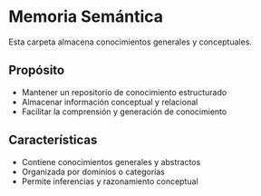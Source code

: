 # Memoria Semántica

Esta carpeta almacena conocimientos generales y conceptuales.

## Propósito
- Mantener un repositorio de conocimiento estructurado
- Almacenar información conceptual y relacional
- Facilitar la comprensión y generación de conocimiento

## Características
- Contiene conocimientos generales y abstractos
- Organizada por dominios o categorías
- Permite inferencias y razonamiento conceptual

